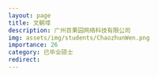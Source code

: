```yaml
---
layout: page
title: 文朝埻
description: 广州百果园网络科技有限公司
img: assets/img/students/ChaozhunWen.png
importance: 26
category: 已毕业硕士
redirect:
---
```


